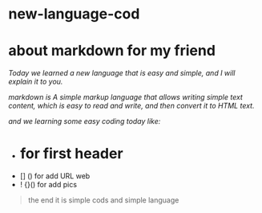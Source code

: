 # new-language-cod

# about markdown for my friend

*Today we learned a new language that is easy and simple, and I will explain it to you.*

*markdown is A simple markup language that allows writing simple text content, which is easy to read and write, and then convert it to HTML text.*

*and we learning some easy coding today like:*

*  #  for first header
* [] () for add URL web
* ! {}() for add pics

>  the end it is simple cods and simple language
